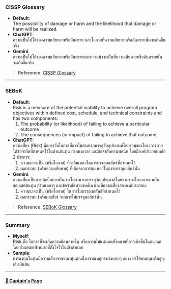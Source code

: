 ### **CISSP Glossary**
- **Default**:  
  The possibility of damage or harm and the likelihood that damage or harm will be realized.  
- **ChatGPT**:  
  ความเป็นไปได้ของความเสียหายหรืออันตราย และโอกาสที่ความเสียหายหรืออันตรายนั้นจะเกิดขึ้นจริง  
- **Gemini**:  
  ความเป็นไปได้ของความเสียหายหรืออันตรายและความน่าจะเป็นที่ความเสียหายหรืออันตรายนั้นจะเกิดขึ้นจริง  

> **Reference**: [CISSP Glossary](https://www.isc2.org/certifications/cissp/cissp-student-glossary#r)

---
 
### **SEBoK**
- **Default**:  
  Risk is a measure of the potential inability to achieve overall program objectives within defined cost, schedule, and technical constraints and has two components:  
  1. The probability (or likelihood) of failing to achieve a particular outcome 
  2. The consequences (or impact) of failing to achieve that outcome  
- **ChatGPT**:  
  ความเสี่ยง (Risk) คือการวัดโอกาสที่อาจไม่สามารถบรรลุวัตถุประสงค์โดยรวมของโครงการภายใต้ข้อจำกัดที่กำหนดไว้ในด้านต้นทุน กำหนดเวลา และข้อจำกัดทางเทคนิค โดยมีองค์ประกอบหลัก 2 ประการ:  
  1. ความน่าจะเป็น (หรือโอกาส) ที่จะล้มเหลวในการบรรลุผลลัพธ์ที่กำหนดไว้
  2. ผลกระทบ (หรือความเสียหาย) ที่เกิดจากการล้มเหลวในการบรรลุผลลัพธ์นั้น  
- **Gemini**:  
  ความเสี่ยงเป็นการวัดศักยภาพในการไม่สามารถบรรลุวัตถุประสงค์โดยรวมของโครงการภายในขอบเขตต้นทุน กำหนดการ และข้อจำกัดทางเทคนิค และมีความเสี่ยงสององค์ประกอบ:  
  1. ความน่าจะเป็น (หรือโอกาส) ในการไม่บรรลุผลลัพธ์ที่กำหนดไว้  
  2. ผลกระทบ (หรือผลเสีย) จากการไม่บรรลุผลลัพธ์นั้น  

> **Reference**: [SEBoK Glossary](https://sebokwiki.org/wiki/Risk_(glossary))

---

### **Summary**
- **Myself**:  
  Risk คือ โอกาสที่จะเกิดความผิดพลาดขึ้น หรือความไม่แน่นอนทั้งหลายที่อาจเกิดขึ้นในอนาคต โดยส่งผลต่อเป้าหมายที่ตั้งใจไว้ในเชิงด้านลบ  
- **Sample**:  
  การลงทุนในหุ้นมีความเสี่ยงจากราคาหุ้นตกเนื่องจากเหตุการณ์หลายๆ อย่าง ทำให้ขาดทุนหรือสูญเสียเงินต้น

---

#### [🚀 Captain's Page](https://captainnn3.github.io)
  
